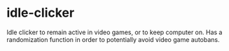 # idle-clicker

Idle clicker to remain active in video games, or to keep computer on. 
Has a randomization function in order to potentially avoid video game autobans. 
